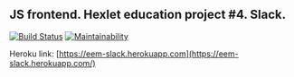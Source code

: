 ## JS frontend. Hexlet education project #4. Slack.

[![Build Status](https://travis-ci.org/UnnamedHero/project-lvl4-s227.svg?branch=master)](https://travis-ci.org/UnnamedHero/project-lvl4-s227)
[![Maintainability](https://api.codeclimate.com/v1/badges/e05e3a5400414c1a86f3/maintainability)](https://codeclimate.com/github/UnnamedHero/project-lvl4-s227/maintainability)

Heroku link: [https://eem-slack.herokuapp.com](https://eem-slack.herokuapp.com/)